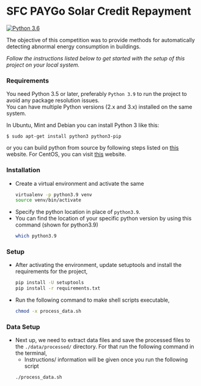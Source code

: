 # SFC PAYGo Solar Credit Repayment
[![Python 3.6](https://img.shields.io/badge/python-3.9-blue.svg)](https://www.python.org/downloads/release/python-390/)

The objective of this competition was to provide methods for automatically detecting abnormal energy consumption in buildings.

<i>Follow the instructions listed below to get started with the setup of this project on your local system.</i>

### Requirements
You need Python 3.5 or later, preferably `Python 3.9` to run the project to avoid any package resolution issues.  
You can have multiple Python versions (2.x and 3.x) installed on the same system.

In Ubuntu, Mint and Debian you can install Python 3 like this:

    $ sudo apt-get install python3 python3-pip

or you can build python from source by following steps listed on 
[this](https://linuxize.com/post/how-to-install-python-3-9-on-ubuntu-20-04/#installing-python-39-on-ubuntu-with-apt) 
website. For CentOS, you can visit [this](https://computingforgeeks.com/install-latest-python-on-centos-linux/) website.

### Installation
* Create a virtual environment and activate the same
    ```bash
    virtualenv -p python3.9 venv
    source venv/bin/activate
    ```
* Specify the python location in place of `python3.9`.
* You can find the location of your specific python version by using this command (shown for python3.9)
    ```bash
    which python3.9
    ```

### Setup
* After activating the environment, update setuptools and install the requirements for the project,
    ```bash
    pip install -U setuptools
    pip install -r requirements.txt
    ```
* Run the following command to make shell scripts executable,
    ```bash
    chmod -x process_data.sh
    ```

### Data Setup
* Next up, we need to extract data files and save the processed files to the `./data/processed/` directory. For that
run the following command in the terminal,
    * Instructions/ information will be given once you run the following script
    ```bash
    ./process_data.sh
    ```
